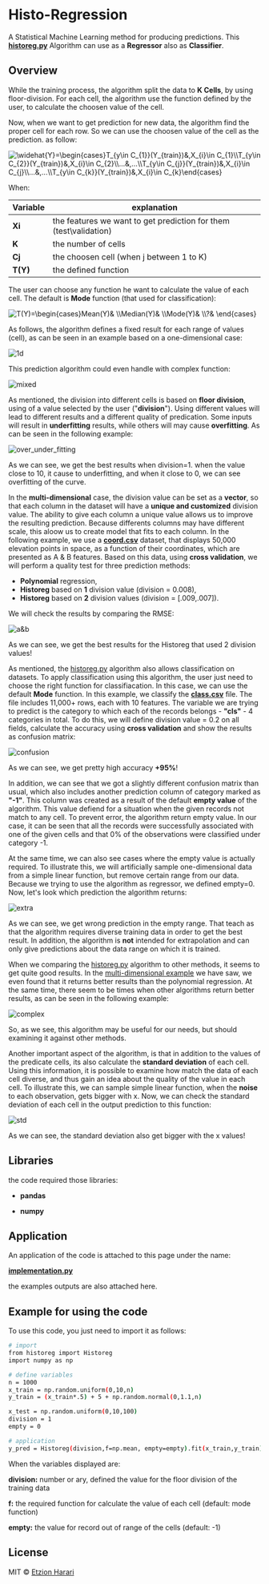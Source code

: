 # Histo-Regression
A Statistical Machine Learning method for producing predictions. This [**historeg.py**](https://github.com/EtzionR/Histo-Regression/blob/main/historeg.py) Algorithm can use as a **Regressor** also as **Classifier**.

## Overview
While the training process, the algorithm split the data to **K Cells**, by using floor-division. For each cell, the algorithm use the function defined by the user, to calculate the choosen value of the cell. 

Now, when we want to get prediction for new data, the algorithm find the proper cell for each row. So we can use the choosen value of the cell as the prediction. as follow:

<img src="https://latex.codecogs.com/svg.image?&space;\widehat{Y_{i}}=\begin{cases}T_{y\in&space;C_{1}}(Y_{train})&,X_{i}\in&space;C_{1}\\T_{y\in&space;C_{2}}(Y_{train})&,X_{i}\in&space;C_{2}\\...&,...\\T_{y\in&space;C_{j}}(Y_{train})&,X_{i}\in&space;C_{j}\\...&,...\\T_{y\in&space;C_{k}}(Y_{train})&,X_{i}\in&space;C_{k}\end{cases}&space;" title=" \widehat{Y}=\begin{cases}T_{y\in C_{1}}(Y_{train})&,X_{i}\in C_{1}\\T_{y\in C_{2}}(Y_{train})&,X_{i}\in C_{2}\\...&,...\\T_{y\in C_{j}}(Y_{train})&,X_{i}\in C_{j}\\...&,...\\T_{y\in C_{k}}(Y_{train})&,X_{i}\in C_{k}\end{cases} " />

When:

| Variable  | explanation                                                        |
| --------- | ------------------------------------------------------------------ |
|  **Xi**   | the features we want to get prediction for them (test\validation)  |
| **K**     | the number of cells                                                |
| **Cj**    | the choosen cell (when j between 1 to K)                           |
| **T(Y)**  | the defined function                                               |


The user can choose any function he want to calculate the value of each cell. The default is **Mode** function (that used for classification):

<img src="https://latex.codecogs.com/svg.image?T(Y)=\begin{cases}Mean(Y)&&space;\\Median(Y)&&space;\\Mode(Y)&&space;\\?&&space;\end{cases}&space;" title="T(Y)=\begin{cases}Mean(Y)& \\Median(Y)& \\Mode(Y)& \\?& \end{cases} " />

As follows, the algorithm defines a fixed result for each range of values (cell), as can be seen in an example based on a one-dimensional case:

![1d](https://github.com/EtzionR/Histo-Regression/blob/main/pictures/linear_case.png)

This prediction algorithm could even handle with complex function:

![mixed](https://github.com/EtzionR/Histo-Regression/blob/main/pictures/mixed_f.png)

As mentioned, the division into different cells is based on **floor division**, using of a value selected by the user ("**division**"). Using different values will lead to different results and a different quality of predication. Some inputs will result in **underfitting** results, while others will may cause **overfitting**. As can be seen in the following example:

![over_under_fitting](https://github.com/EtzionR/Histo-Regression/blob/main/pictures/division.gif)

As we can see, we get the best results when division=1. when the value close to 10, it cause to underfitting, and when it close to 0, we can see overfitting of the curve.

In the **multi-dimensional** case, the division value can be set as a **vector**, so that each column in the dataset will have a **unique and customized** division value. The ability to give each column a unique value allows us to improve the resulting prediction. Because differents columns may have different scale, this aloow us to create model that fits to each column. In the following example, we use a [**coord.csv**](https://github.com/EtzionR/Histo-Regression/blob/main/examples/coord.csv) dataset, that displays 50,000 elevation points in space, as a function of their coordinates, which are presented as A & B features. Based on this data, using **cross validation**, we will perform a quality test for three prediction methods: 
- **Polynomial** regression, 
- **Historeg** based on **1** division value (division = 0.008), 
- **Historeg** based on **2** division values (division = [.009,.007]).

We will check the results by comparing the RMSE:

![a&b](https://github.com/EtzionR/Histo-Regression/blob/main/pictures/a_b.png)

As we can see, we get the best results for the Historeg that used 2 division values!

As mentioned, the [historeg.py](https://github.com/EtzionR/Histo-Regression/blob/main/historeg.py) algorithm also allows classification on datasets. To apply classification using this algorithm, the user just need to choose the right function for classifiacation. In this case, we can use the default **Mode** function. In this example, we classify the [**class.csv**](https://github.com/EtzionR/Histo-Regression/blob/main/examples/class.csv) file. The file includes 11,000+ rows, each with 10 features. The variable we are trying to predict is the category to which each of the records belongs - **"cls"** - 4 categories in total. To do this, we will define division value = 0.2 on all fields, calculate the accuracy using **cross validation** and show the results as confusion matrix:

![confusion](https://github.com/EtzionR/Histo-Regression/blob/main/pictures/confusion.png)

As we can see, we get pretty high accuracy **+95%**!

In addition, we can see that we got a slightly different confusion matrix than usual, which also includes another prediction column of category marked as **"-1"**. This column was created as a result of the default **empty value** of the algorithm. This value defiend for a situation when the given records not match to any cell. To prevent error, the algorithm return empty value. In our case, it can be seen that all the records were successfully associated with one of the given cells and that 0% of the observations were classified under category -1. 

At the same time, we can also see cases where the empty value is actually required. To illustrate this, we will artificially sample one-dimensional data from a simple linear function, but remove certain range from our data. Because we trying to use the algorithm as regressor, we defined empty=0. Now, let's look which prediction the algorithm returns:

![extra](https://github.com/EtzionR/Histo-Regression/blob/main/pictures/extra.png)

As we can see, we get wrong prediction in the empty range. That teach as that the algorithm requires diverse training data in order to get the best result. In addition, the algorithm is **not** intended for extrapolation and can only give predictions about the data range on which it is trained.

When we comparing the [historeg.py](https://github.com/EtzionR/Histo-Regression/blob/main/historeg.py) algorithm to other methods, it seems to get quite good results. In the [multi-dimensional example](https://github.com/EtzionR/Histo-Regression/blob/main/pictures/a_b.png) we have saw, we even found that it returns better results than the polynomial regression. At the same time, there seem to be times when other algorithms return better results, as can be seen in the following example:

![complex](https://github.com/EtzionR/Histo-Regression/blob/main/pictures/complex.png)

So, as we see, this algorithm may be useful for our needs, but should examining it against other methods.

Another important aspect of the algorithm, is that in addition to the values of the predicate cells, its also calculate the **standard deviation** of each cell. Using this information, it is possible to examine how match the data of each cell diverse, and thus gain an idea about the quality of the value in each cell. To illustrate this, we can sample simple linear function, when the **noise** to each observation, gets bigger with x. Now, we can check the standard deviation of each cell in the output prediction to this function:

![std](https://github.com/EtzionR/Histo-Regression/blob/main/pictures/std.png)

As we can see, the standard deviation also get bigger with the x values!

## Libraries
the code required those libraries:

- **pandas**

- **numpy**


## Application
An application of the code is attached to this page under the name: 

[**implementation.py**](https://github.com/EtzionR/Histo-Regression/blob/main/implementation.py)

the examples outputs are also attached here.


## Example for using the code
To use this code, you just need to import it as follows:
``` sh
# import
from historeg import Historeg
import numpy as np

# define variables
n = 1000
x_train = np.random.uniform(0,10,n)
y_train = (x_train*.5) + 5 + np.random.normal(0,1.1,n)

x_test = np.random.uniform(0,10,100)
division = 1
empty = 0

# application
y_pred = Historeg(division,f=np.mean, empty=empty).fit(x_train,y_train).predict(x_test)
```

When the variables displayed are:

**division:** number or ary, defined the value for the floor division of the training data

**f:** the required function for calculate the value of each cell (default: mode function)

**empty:** the value for record out of range of the cells  (default: -1)

## License
MIT © [Etzion Harari](https://github.com/EtzionData)
